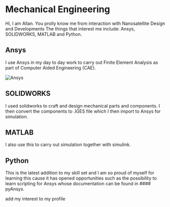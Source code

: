 # Mechanical Engineering
Hi, I am Allan. You prolly know me from interaction with Nanosatellite Design and Developments
The things that interest me include: Ansys, SOLIDWORKS, MATLAB and Python.

## Ansys
I use Ansys in my day to day work to carry out Finite Element Analysis as part of Computer Aided Engineering (CAE).

![Ansys](https://companieslogo.com/img/orig/ANSS_BIG-4e994f5d.png?t=1652258615)

## SOLIDWORKS
I used solidworks to craft and design mechanical parts and components. I then convert the components to .IGES file which I then import to Ansys for simulation.

## MATLAB
I also use this to carry out simulation together with simulink.

## Python
This is the latest addition to my skill set and I am so proud of myself for learning this cause it has opened opportunities such as the possibility to learn scripting for Ansys whose documentation can be found in #### pyAnsys.

add my interest to my profile
